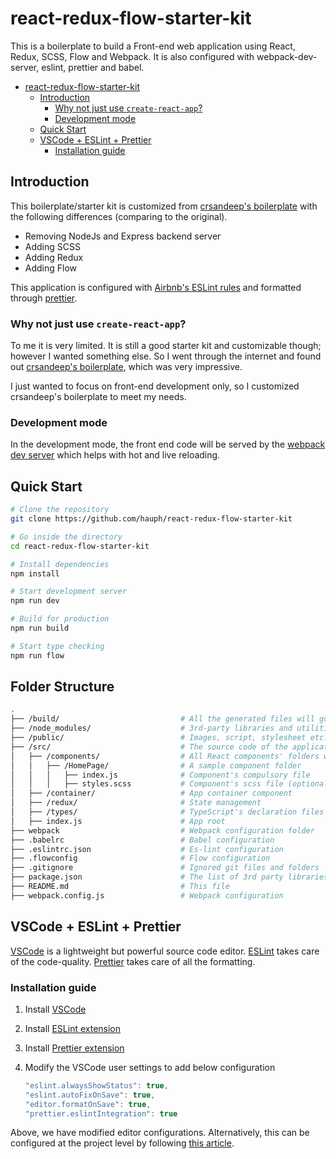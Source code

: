 # react-redux-flow-starter-kit

This is a boilerplate to build a Front-end web application using React, Redux, SCSS, Flow and Webpack. It is also configured with webpack-dev-server, eslint, prettier and babel.

- [react-redux-flow-starter-kit](#react-redux-flow-starter-kit)
  - [Introduction](#introduction)
    - [Why not just use `create-react-app`?](#why-not-just-use-create-react-app)
    - [Development mode](#development-mode)
  - [Quick Start](#quick-start)
  - [VSCode + ESLint + Prettier](#vscode--eslint--prettier)
    - [Installation guide](#installation-guide)

## Introduction

This boilerplate/starter kit is customized from [crsandeep's boilerplate](https://github.com/crsandeep/simple-react-full-stack) with the following differences (comparing to the original).
- Removing NodeJs and Express backend server 
- Adding SCSS
- Adding Redux
- Adding Flow

This application is configured with [Airbnb's ESLint rules](https://github.com/airbnb/javascript) and formatted through [prettier](https://prettier.io/).

### Why not just use `create-react-app`?

To me it is very limited. It is still a good starter kit and customizable though; however I wanted something else. So I went through the internet and found out [crsandeep's boilerplate](https://github.com/crsandeep/simple-react-full-stack), which was very impressive.

I just wanted to focus on front-end development only, so I customized crsandeep's boilerplate to meet my needs.

### Development mode

In the development mode, the front end code will be served by the [webpack dev server](https://webpack.js.org/configuration/dev-server/) which helps with hot and live reloading.

## Quick Start

```bash
# Clone the repository
git clone https://github.com/hauph/react-redux-flow-starter-kit

# Go inside the directory
cd react-redux-flow-starter-kit

# Install dependencies
npm install

# Start development server
npm run dev

# Build for production
npm run build

# Start type checking
npm run flow
```

## Folder Structure

```bash
.
├── /build/                           # All the generated files will go here, and will run from this folder
├── /node_modules/                    # 3rd-party libraries and utilities
├── /public/                          # Images, script, stylesheet etc.
├── /src/                             # The source code of the application
│   ├── /components/                  # All React components' folders will be created in this folder. 
│   │   ├── /HomePage/                # A sample component folder
│   │   │   ├── index.js              # Component's compulsory file
│   │   │   ├── styles.scss           # Component's scss file (optional)
│   ├── /container/                   # App container component
│   ├── /redux/                       # State management
│   ├── /types/                       # TypeScript's declaration files for client folder
│   ├── index.js                      # App root
├── webpack                           # Webpack configuration folder
├── .babelrc                          # Babel configuration
├── .eslintrc.json                    # Es-lint configuration
├── .flowconfig                       # Flow configuration
├── .gitignore                        # Ignored git files and folders
├── package.json                      # The list of 3rd party libraries and utilities
├── README.md                         # This file
├── webpack.config.js                 # Webpack configuration
```

## VSCode + ESLint + Prettier

[VSCode](https://code.visualstudio.com/) is a lightweight but powerful source code editor. [ESLint](https://eslint.org/) takes care of the code-quality. [Prettier](https://prettier.io/) takes care of all the formatting.

### Installation guide

1.  Install [VSCode](https://code.visualstudio.com/)
2.  Install [ESLint extension](https://marketplace.visualstudio.com/items?itemName=dbaeumer.vscode-eslint)
3.  Install [Prettier extension](https://marketplace.visualstudio.com/items?itemName=esbenp.prettier-vscode)
4.  Modify the VSCode user settings to add below configuration

    ```javascript
    "eslint.alwaysShowStatus": true,
    "eslint.autoFixOnSave": true,
    "editor.formatOnSave": true,
    "prettier.eslintIntegration": true
    ```

Above, we have modified editor configurations. Alternatively, this can be configured at the project level by following [this article](https://medium.com/@netczuk/your-last-eslint-config-9e35bace2f99).
